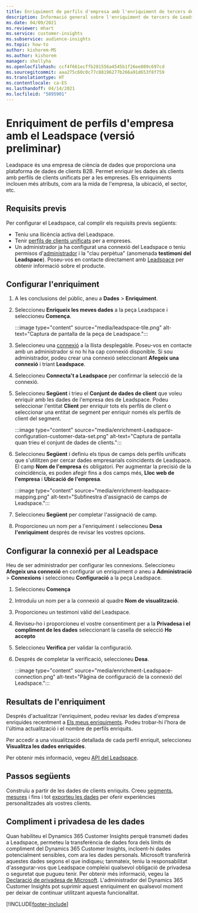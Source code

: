 ```yaml
---
title: Enriquiment de perfils d'empresa amb l'enriquiment de tercers de Leadspace
description: Informació general sobre l'enriquiment de tercers de Leadspace.
ms.date: 04/09/2021
ms.reviewer: mhart
ms.service: customer-insights
ms.subservice: audience-insights
ms.topic: how-to
author: kishorem-MS
ms.author: kishorem
manager: shellyha
ms.openlocfilehash: ccf4f661ecffb281556a4545b1f26ee809c697cd
ms.sourcegitcommit: aaa275c60c0c77c88196277b266a91d653f8f759
ms.translationtype: HT
ms.contentlocale: ca-ES
ms.lasthandoff: 04/14/2021
ms.locfileid: "5895901"
---
```

# <a name="enrichment-of-company-profiles-with-leadspace-preview"></a>Enriquiment de perfils d'empresa amb el Leadspace (versió preliminar)

Leadspace és una empresa de ciència de dades que proporciona una plataforma de dades de clients B2B. Permet enriquir les dades als clients amb perfils de clients unificats per a les empreses. Els enriquiments inclouen més atributs, com ara la mida de l'empresa, la ubicació, el sector, etc.

## <a name="prerequisites"></a>Requisits previs

Per configurar el Leadspace, cal complir els requisits previs següents:

- Teniu una llicència activa del Leadspace.
- Tenir [perfils de clients unificats](customer-profiles.md) per a empreses.
- Un administrador ja ha configurat una connexió del Leadspace o teniu permisos d'[administrador](permissions.md#administrator) i la "clau perpètua" (anomenada **testimoni del Leadspace**). Poseu-vos en contacte directament amb [Leadspace](https://www.leadspace.com/products/leadspace-on-demand/) per obtenir informació sobre el producte.

## <a name="configure-the-enrichment"></a>Configurar l'enriquiment

1. A les conclusions del públic, aneu a **Dades** > **Enriquiment**.

1. Seleccioneu **Enriqueix les meves dades** a la peça Leadspace i seleccioneu **Comença**.

   :::image type="content" source="media/leadspace-tile.png" alt-text="Captura de pantalla de la peça de Leadspace.":::

1. Seleccioneu una [connexió](connections.md) a la llista desplegable. Poseu-vos en contacte amb un administrador si no hi ha cap connexió disponible. Si sou administrador, podeu crear una connexió seleccionant **Afegeix una connexió** i triant **Leadspace**. 

1. Seleccioneu **Connecta't a Leadspace** per confirmar la selecció de la connexió.

1. Seleccioneu **Següent** i trieu el **Conjunt de dades de client** que voleu enriquir amb les dades de l'empresa des de Leadspace. Podeu seleccionar l'entitat **Client** per enriquir tots els perfils de client o seleccionar una entitat de segment per enriquir només els perfils de client del segment.

    :::image type="content" source="media/enrichment-Leadspace-configuration-customer-data-set.png" alt-text="Captura de pantalla quan trieu el conjunt de dades de clients.":::

1. Seleccioneu **Següent** i definiu els tipus de camps dels perfils unificats que s'utilitzen per cercar dades empresarials coincidents de Leadspace. El camp **Nom de l'empresa** és obligatori. Per augmentar la precisió de la coincidència, es poden afegir fins a dos camps més, **Lloc web de l'empresa** i **Ubicació de l'empresa**.

   :::image type="content" source="media/enrichment-leadspace-mapping.png" alt-text="Subfinestra d'assignació de camps de Leadspace.":::

1. Seleccioneu **Següent** per completar l'assignació de camp.

1. Proporcioneu un nom per a l'enriquiment i seleccioneu **Desa l'enriquiment** després de revisar les vostres opcions.


## <a name="configure-the-connection-for-leadspace"></a>Configurar la connexió per al Leadspace 

Heu de ser administrador per configurar les connexions. Seleccioneu **Afegeix una connexió** en configurar un enriquiment *o* aneu a **Administració** > **Connexions** i seleccioneu **Configuració** a la peça Leadspace.

1. Seleccioneu **Comença** 

1. Introduïu un nom per a la connexió al quadre **Nom de visualització**.

1. Proporcioneu un testimoni vàlid del Leadspace.

1. Reviseu-ho i proporcioneu el vostre consentiment per a la **Privadesa i el compliment de les dades** seleccionant la casella de selecció **Ho accepto**

1. Seleccioneu **Verifica** per validar la configuració.

1. Després de completar la verificació, seleccioneu **Desa**.
   
   :::image type="content" source="media/enrichment-Leadspace-connection.png" alt-text="Pàgina de configuració de la connexió del Leadspace.":::

## <a name="enrichment-results"></a>Resultats de l'enriquiment

Després d'actualitzar l'enriquiment, podeu revisar les dades d'empresa enriquides recentment a [Els meus enriquiments](enrichment-hub.md). Podeu trobar-hi l'hora de l'última actualització i el nombre de perfils enriquits.

Per accedir a una visualització detallada de cada perfil enriquit, seleccioneu **Visualitza les dades enriquides**.

Per obtenir més informació, vegeu [API del Leadspace](https://support.leadspace.com/hc/en-us/sections/201997649-API).

## <a name="next-steps"></a>Passos següents

Construïu a partir de les dades de clients enriquits. Creeu [segments](segments.md), [mesures](measures.md) i fins i tot [exporteu les dades](export-destinations.md) per oferir experiències personalitzades als vostres clients.

## <a name="data-privacy-and-compliance"></a>Compliment i privadesa de les dades

Quan habiliteu el Dynamics 365 Customer Insights perquè transmeti dades a Leadspace, permeteu la transferència de dades fora dels límits de compliment del Dynamics 365 Customer Insights, incloent-hi dades potencialment sensibles, com ara les dades personals. Microsoft transferirà aquestes dades segons el que indiqueu; tanmateix, teniu la responsabilitat d'assegurar-vos que Leadspace compleixi qualsevol obligació de privadesa o seguretat que pugueu tenir. Per obtenir més informació, vegeu la [Declaració de privadesa de Microsoft](https://go.microsoft.com/fwlink/?linkid=396732).
L'administrador del Dynamics 365 Customer Insights pot suprimir aquest enriquiment en qualsevol moment per deixar de continuar utilitzant aquesta funcionalitat.


[!INCLUDE[footer-include](../includes/footer-banner.md)]
